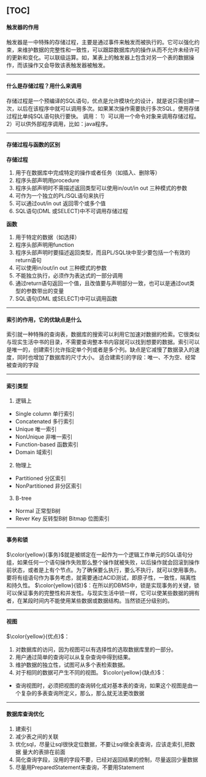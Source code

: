 [TOC]
----

#### 触发器的作用
触发器是一中特殊的存储过程，主要是通过事件来触发而被执行的。它可以强化约束，来维护数据的完整性和一致性，可以跟踪数据库内的操作从而不允许未经许可的更新和变化。可以联级运算。如，某表上的触发器上包含对另一个表的数据操作，而该操作又会导致该表触发器被触发。

----
#### 什么是存储过程？用什么来调用
存储过程是一个预编译的SQL语句，优点是允许模块化的设计，就是说只需创建一次，以后在该程序中就可以调用多次。如果某次操作需要执行多次SQL，使用存储过程比单纯SQL语句执行要快。 调用： 1）可以用一个命令对象来调用存储过程。 2）可以供外部程序调用，比如：java程序。

----
#### 存储过程与函数的区别
**存储过程**
1. 用于在数据库中完成特定的操作或者任务（如插入、删除等）
2. 程序头部声明用procedure
3. 程序头部声明时不需描述返回类型可以使用in/out/in out 三种模式的参数
4. 可作为一个独立的PL/SQL语句来执行
5. 可以通过out/in out 返回零个或多个值
6. SQL语句(DML 或SELECT)中不可调用存储过程

**函数**
1. 用于特定的数据（如选择）
2. 程序头部声明用function
3. 程序头部声明时要描述返回类型，而且PL/SQL块中至少要包括一个有效的return语句
4. 可以使用in/out/in out 三种模式的参数
5. 不能独立执行，必须作为表达式的一部分调用
6. 通过return语句返回一个值，且改值要与声明部分一致，也可以是通过out类型的参数带出的变量
7. SQL语句(DML 或SELECT)中可以调用函数

----
#### 索引的作用，它的优缺点是什么
索引就一种特殊的查询表，数据库的搜索可以利用它加速对数据的检索。它很类似与现实生活中书的目录，不需要查询整本书内容就可以找到想要的数据。索引可以是唯一的，创建索引允许指定单个列或者是多个列。缺点是它减慢了数据录入的速度，同时也增加了数据库的尺寸大小。
适合建索引的字段：唯一、不为空、经常被查询的字段

----
#### 索引类型
1. 逻辑上
- Single column 单行索引
- Concatenated 多行索引
- Unique 唯一索引
- NonUnique 非唯一索引
- Function-based 函数索引
- Domain 域索引
2. 物理上
- Partitioned 分区索引
- NonPartitioned  非分区索引
3. B-tree
- Normal  正常型B树
- Rever Key  反转型B树 Bitmap 位图索引

----
#### 事务和锁
$\color{yellow}{事务}$就是被绑定在一起作为一个逻辑工作单元的SQL语句分组，如果任何一个语句操作失败那么整个操作就被失败，以后操作就会回滚到操作前状态，或者是上有个节点。为了确保要么执行，要么不执行，就可以使用事务。要将有组语句作为事务考虑，就需要通过ACID测试，即原子性，一致性，隔离性和持久性。 $\color{yellow}{锁}$：在所以的DBMS中，锁是实现事务的关键，锁可以保证事务的完整性和并发性。与现实生活中锁一样，它可以使某些数据的拥有者，在某段时间内不能使用某些数据或数据结构。当然锁还分级别的。

----
#### 视图
$\color{yellow}{优点}$：
1. 对数据库的访问，因为视图可以有选择性的选取数据库里的一部分。
2. 用户通过简单的查询可以从复杂查询中得到结果。
3. 维护数据的独立性，试图可从多个表检索数据。
4. 对于相同的数据可产生不同的视图。
$\color{yellow}{缺点}$：
- 查询视图时，必须把视图的查询转化成对基本表的查询，如果这个视图是由一个复杂的多表查询所定义，那么，那么就无法更改数据

---- 
#### 数据库查询优化
1. 建索引
2. 减少表之间的关联
3. 优化sql，尽量让sql很快定位数据，不要让sql做全表查询，应该走索引,把数据 量大的表排在前面 
4. 简化查询字段，没用的字段不要，已经对返回结果的控制，尽量返回少量数据
5. 尽量用PreparedStatement来查询，不要用Statement



